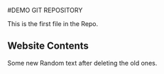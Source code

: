 #DEMO GIT REPOSITORY

This is the first file in the Repo.


## Website Contents

Some new Random text after deleting the old ones.

